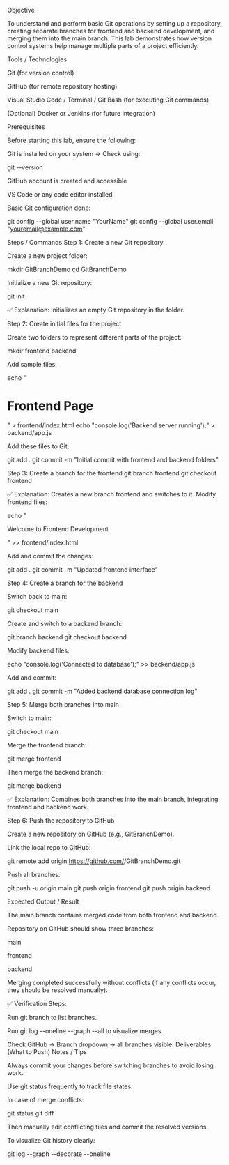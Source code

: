 Objective

To understand and perform basic Git operations by setting up a repository, creating separate branches for frontend and backend development, and merging them into the main branch.
This lab demonstrates how version control systems help manage multiple parts of a project efficiently.

Tools / Technologies

Git (for version control)

GitHub (for remote repository hosting)

Visual Studio Code / Terminal / Git Bash (for executing Git commands)

(Optional) Docker or Jenkins (for future integration)

Prerequisites

Before starting this lab, ensure the following:

Git is installed on your system
→ Check using:

git --version


GitHub account is created and accessible

VS Code or any code editor installed

Basic Git configuration done:

git config --global user.name "YourName"
git config --global user.email "youremail@example.com"

Steps / Commands
Step 1: Create a new Git repository

Create a new project folder:

mkdir GitBranchDemo
cd GitBranchDemo


Initialize a new Git repository:

git init


✅ Explanation: Initializes an empty Git repository in the folder.

Step 2: Create initial files for the project

Create two folders to represent different parts of the project:

mkdir frontend backend


Add sample files:

echo "<h1>Frontend Page</h1>" > frontend/index.html
echo "console.log('Backend server running');" > backend/app.js


Add these files to Git:

git add .
git commit -m "Initial commit with frontend and backend folders"

Step 3: Create a branch for the frontend
git branch frontend
git checkout frontend


✅ Explanation: Creates a new branch frontend and switches to it.
Modify frontend files:

echo "<p>Welcome to Frontend Development</p>" >> frontend/index.html


Add and commit the changes:

git add .
git commit -m "Updated frontend interface"

Step 4: Create a branch for the backend

Switch back to main:

git checkout main


Create and switch to a backend branch:

git branch backend
git checkout backend


Modify backend files:

echo "console.log('Connected to database');" >> backend/app.js


Add and commit:

git add .
git commit -m "Added backend database connection log"

Step 5: Merge both branches into main

Switch to main:

git checkout main


Merge the frontend branch:

git merge frontend


Then merge the backend branch:

git merge backend


✅ Explanation: Combines both branches into the main branch, integrating frontend and backend work.

Step 6: Push the repository to GitHub

Create a new repository on GitHub (e.g., GitBranchDemo).

Link the local repo to GitHub:

git remote add origin https://github.com/<your-username>/GitBranchDemo.git


Push all branches:

git push -u origin main
git push origin frontend
git push origin backend

Expected Output / Result

The main branch contains merged code from both frontend and backend.

Repository on GitHub should show three branches:

main

frontend

backend

Merging completed successfully without conflicts (if any conflicts occur, they should be resolved manually).

✅ Verification Steps:

Run git branch to list branches.

Run git log --oneline --graph --all to visualize merges.

Check GitHub → Branch dropdown → all branches visible.
Deliverables (What to Push)
Notes / Tips

Always commit your changes before switching branches to avoid losing work.

Use git status frequently to track file states.

In case of merge conflicts:

git status
git diff


Then manually edit conflicting files and commit the resolved versions.

To visualize Git history clearly:

git log --graph --decorate --oneline

